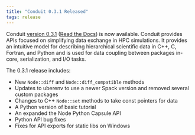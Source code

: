 ```yaml
---
title: "Conduit 0.3.1 Released"
tags: release
---
```


Conduit [version 0.3.1](https://github.com/LLNL/conduit/releases/tag/v0.3.1) ([Read the Docs](https://llnl-conduit.readthedocs.io/en/v0.3.1/)) is now available. Conduit provides APIs focused on simplifying data exchange in HPC simulations. It provides an intuitive model for describing hierarchical scientific data in C++, C, Fortran, and Python and is used for data coupling between packages in-core, serialization, and I/O tasks.

The 0.3.1 release includes:

 - New ``Node::diff`` and ``Node::diff_compatible`` methods
 - Updates to uberenv to use a newer Spack version and removed several custom packages
 - Changes to C++ ``Node::set`` methods to take const pointers for data
 - A Python version of basic tutorial
 - An expanded the Node Python Capsule API
 - Python API bug fixes
 - Fixes for API exports for static libs on Windows
